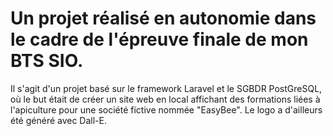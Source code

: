 ﻿# Un projet réalisé en autonomie dans le cadre de l'épreuve finale de mon BTS SIO.
Il s'agit d'un projet basé sur le framework Laravel et le SGBDR PostGreSQL, où le but était de créer un site web en local affichant des formations liées à l'apiculture pour une société fictive nommée "EasyBee".
Le logo a d'ailleurs été généré avec Dall-E.
